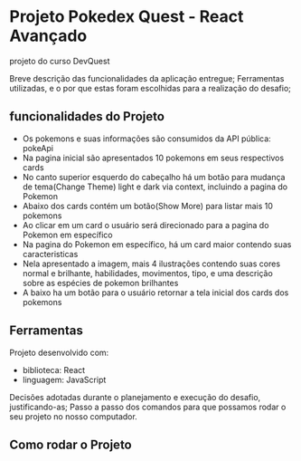 <h1>Projeto Pokedex Quest - React Avançado</h1>
<p>projeto do curso DevQuest</p>
Breve descrição das funcionalidades da aplicação entregue;
Ferramentas utilizadas, e o por que estas foram
escolhidas para a realização do desafio;
<div>
<h2>funcionalidades do Projeto</h2>
<ul>
  <li>Os pokemons e suas informações são consumidos da API pública: pokeApi</li>
  <li>Na pagina inicial são apresentados 10 pokemons em seus respectivos cards</li>
  <li>No canto superior esquerdo do cabeçalho há 
  um botão para mudança de tema(Change Theme) light e dark via context, incluindo a
  pagina do Pokemon
  </li>
  <li>Abaixo dos cards contém um botão(Show More) para listar mais 10 pokemons</li>
  <li>Ao clicar em um card o usuário será direcionado para a pagina do Pokemon em específico</li>
  <li>Na pagina do Pokemon em específico, há um card maior contendo suas caracteristicas</li>
  <li>Nela apresentado a imagem, mais 4 ilustrações contendo suas cores normal e brilhante,
  habilidades, movimentos, tipo, e uma descrição sobre as espécies de pokemon brilhantes</li>
  <li>A baixo ha um botão para o usuário retornar a tela inicial dos cards dos pokemons</li>
</ul>
</div>
<div>
<h2>Ferramentas</h2>
<p>Projeto desenvolvido com:</p>
<ul>
  <li>biblioteca: React</li>
  <li>linguagem: JavaScript</li>
</ul>
 <p></p>
</div>

Decisões adotadas durante o planejamento e
execução do desafio, justificando-as;
Passo a passo dos comandos para que
possamos rodar o seu projeto no nosso
computador.
<h2></h2>

<h2>Como rodar o Projeto</h2>